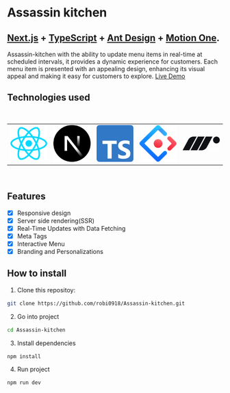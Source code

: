 # Assassin kitchen

## <a href="https://nextjs.org/" target="_blank">Next.js</a> + <a href="https://www.typescriptlang.org/" target="_blank">TypeScript</a> + <a href="https://ant.design/" target="_blank">Ant Design</a> + <a href="https://motion.dev/" target="_blank">Motion One</a>.

Assassin-kitchen with the ability to update menu items in real-time at scheduled intervals, it provides a dynamic experience for customers. Each menu item is presented with an appealing design, enhancing its visual appeal and making it easy for customers to explore. <a href="https://assassinkitchen.vercel.app" target="_blank">Live Demo</a>


## Technologies used

<br/>

<table align="center">
  </tr>
    <td>
        <img alt="React" src="./public/react-logo.png" width="100">
    </td>
    <td>
        <img alt="Next" src="./public/nextjs-logo.svg" width="100">
    </td>
    <td>
        <img alt="Typescript" src="./public/typescript-logo.svg" width="100">
    </td>
     <td>
        <img alt="Antd" src="./public/antd-logo.svg" width="100">
    </td>
     <td>
        <img alt="MotionOne" src="./public/motionone-logo.svg" width="100">
    </td>
  </tr>
</table>

<br/>

## Features

- [x] Responsive design
- [x] Server side rendering(SSR)
- [x] Real-Time Updates with Data Fetching
- [x] Meta Tags
- [x] Interactive Menu
- [x] Branding and Personalizations

## How to install

1. Clone this repositoy:

```bash
git clone https://github.com/robi0918/Assassin-kitchen.git
```

2. Go into project

```bash
cd Assassin-kitchen
```

3. Install dependencies

```bash
npm install
```

4. Run project

```bash
npm run dev
```
